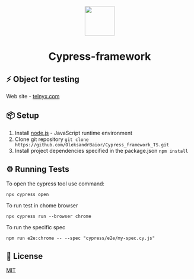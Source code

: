 <div align="center"> 
<img <img src="https://static-00.iconduck.com/assets.00/cypress-icon-2048x2045-rgul477b.png" width="80"/>
 <h1>Cypress-framework</h1>
</div>

## ⚡️ Object for testing
Web site - [telnyx.com](https://telnyx.com/)

##  📦 Setup
1. Install [node.js](https://nodejs.org/en/) - JavaScript runtime environment
2. Clone git repository `git clone https://github.com/OleksandrBaior/Cypress_framework_TS.git`
3. Install project dependencies specified in the package.json `npm install`

## ⚙️ Running Tests

To open the cypress tool use command:

```
npx cypress open
```
To run test in chome browser
```
npx cypress run --browser chrome
```
To run the specific spec
```
npm run e2e:chrome -- --spec "cypress/e2e/my-spec.cy.js"
```
## 🔑 License

[MIT](https://github.com/OleksandrBaior/Cypress_framework_TS?tab=MIT-1-ov-file#)


